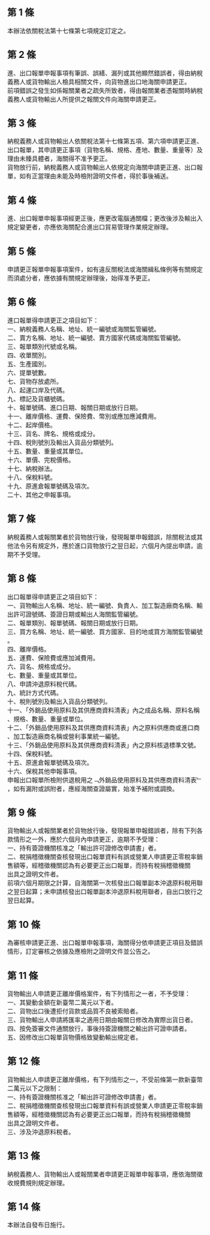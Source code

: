 第 1 條
-------
本辦法依關稅法第十七條第七項規定訂定之。

第 2 條
-------
進、出口報單申報事項有筆誤、誤繕、漏列或其他顯然錯誤者，得由納稅  
義務人或貨物輸出人檢具相關文件，向貨物進出口地海關申請更正。  
前項錯誤之發生如係報關業者之疏失所致者，得由報關業者憑報關時納稅  
義務人或貨物輸出人所提供之報關文件向海關申請更正。

第 3 條
-------
納稅義務人或貨物輸出人依關稅法第十七條第五項、第六項申請更正進、  
出口報單，其申請更正事項（貨物名稱、規格、產地、數量、重量等）及  
理由未臻具體者，海關得不准予更正。  
貨物放行前，納稅義務人或貨物輸出人依規定向海關申請更正進、出口報  
單，如有正當理由未能及時檢附證明文件者，得於事後補送。

第 4 條
-------
進、出口報單申報事項經更正後，應更改電腦通關檔；更改後涉及輸出入  
規定變更者，亦應依海關配合進出口貿易管理作業規定辦理。

第 5 條
-------
申請更正報單申報事項案件，如有違反關稅法或海關緝私條例等有關規定  
而須處分者，應依據有關規定辦理後，始得准予更正。

第 6 條
-------
進口報單得申請更正之項目如下：  
一、納稅義務人名稱、地址、統一編號或海關監管編號。  
二、賣方名稱、地址、統一編號、賣方國家代碼或海關監管編號。  
三、報單類別代號或名稱。  
四、收單關別。  
五、生產國別。  
六、提單號數。  
七、貨物存放處所。  
八、起運口岸及代碼。  
九、標記及貨櫃號碼。  
十、報單號碼、進口日期、報關日期或放行日期。  
十一、離岸價格、運費、保險費、幣別或應加應減費用。  
十二、起岸價格。  
十三、貨名、牌名、規格或成分。  
十四、稅則號別及輸出入貨品分類號列。  
十五、數量、重量或其單位。  
十六、單價、完稅價格。  
十七、納稅辦法。  
十八、保稅料號。  
十九、原進倉報單號碼及項次。  
二十、其他之申報事項。

第 7 條
-------
納稅義務人或報關業者於貨物放行後，發現報單申報錯誤，除關稅法或其  
他法令另有規定外，應於進口貨物放行之翌日起，六個月內提出申請，逾  
期不予受理。

第 8 條
-------
出口報單得申請更正之項目如下：  
一、貨物輸出人名稱、地址、統一編號、負責人、加工製造廠商名稱、輸  
    出許可證號碼、簽證日期或輸出人海關監管編號。  
二、報單類別、報單號碼、報關日期或放行日期。  
三、買方名稱、地址、統一編號、買方國家、目的地或買方海關監管編號  
        。  
四、離岸價格。  
五、運費、保險費或應加減費用。  
六、貨名、規格或成分。  
七、數量、重量或其單位。  
八、申請沖退原料稅代碼。  
九、統計方式代碼。  
十、稅則號別及輸出入貨品分類號列。  
十一、「外銷品使用原料及其供應商資料清表」內之成品名稱、原料名稱  
      、規格、數量、重量或單位。  
十二、「外銷品使用原料及其供應商資料清表」內之原料供應商或進口商  
      、加工製造廠商名稱或營利事業統一編號。  
十三、「外銷品使用原料及其供應商資料清表」內之原料核退標準文號。  
十四、保稅料號。  
十五、原進倉報單號碼及項次。  
十六、保稅其他申報事項。  
申報出口報單所檢附供退稅用之﹁外銷品使用原料及其供應商資料清表﹂  
，如有漏附或誤附者，應經海關查證屬實，始准予補附或調換。

第 9 條
-------
貨物輸出人或報關業者於貨物放行後，發現報單申報錯誤者，除有下列各  
款情形之一外，應於六個月內申請更正，逾期不予受理：  
一、持有簽證機關核准之「輸出許可證修改申請書」者。  
二、稅捐稽徵機關查核發現出口報單資料有誤或營業人申請更正零稅率銷  
    售額等，經稽徵機關認為有必要更正出口報單，而持有稅捐稽徵機關  
    出具之證明文件者。  
前項六個月期限之計算，自海關第一次核發出口報單副本沖退原料稅用聯  
之翌日起算；未申請核發出口報單副本沖退原料稅用聯者，自出口放行之  
翌日起算。

第 10 條
--------
為審核申請更正進、出口報單申報事項，海關得分依申請更正項目及錯誤  
情形，訂定審核之依據及應檢附之證明文件並公告之。

第 11 條
--------
貨物輸出人申請更正離岸價格案件，有下列情形之一者，不予受理：  
一、其變動金額在新臺幣二萬元以下者。  
二、貨物出口後遭拒付貨款或品質不良被索賠者。  
三、貨物輸出人申請將匯率之適用日期由報關日修改為實際出貨日者。  
四、按免簽審文件通關放行，事後持簽證機關之輸出許可證申請者。  
五、因修改出口報單貨物價格致變動輸出規定者。

第 12 條
--------
貨物輸出人申請更正離岸價格，有下列情形之一，不受前條第一款新臺幣  
二萬元以下之限制：  
一、持有簽證機關核准之「輸出許可證修改申請書」者。  
二、稅捐稽徵機關查核發現出口報單資料有誤或營業人申請更正零稅率銷  
    售額等，經稽徵機關認為有必要更正出口報單，而持有稅捐稽徵機關  
    出具之證明文件者。  
三、涉及沖退原料稅者。

第 13 條
--------
納稅義務人、貨物輸出人或報關業者申請更正報單申報事項，應依海關徵  
收規費規則規定辦理。

第 14 條
--------
本辦法自發布日施行。

